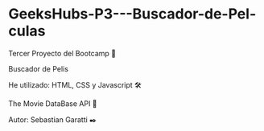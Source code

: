 # GeeksHubs-P3---Buscador-de-Pel-culas

Tercer Proyecto del Bootcamp 🚀

Buscador de Pelis

He utilizado: HTML, CSS y Javascript 🛠️

The Movie DataBase API 🔧

Autor: Sebastian Garatti ✒️
